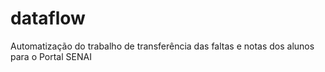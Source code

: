 # dataflow
Automatização do trabalho de transferência das faltas e notas dos alunos para o Portal SENAI
